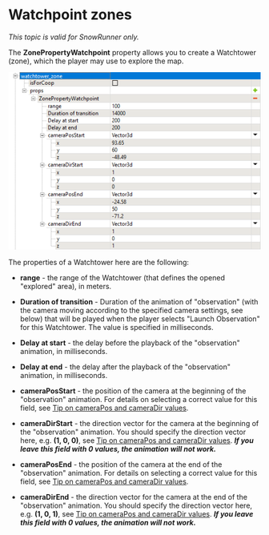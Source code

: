 # Watchpoint zones

*This topic is valid for SnowRunner only.*  

The **ZonePropertyWatchpoint** property allows you to create a Watchtower (zone), which the player may use to explore the map.

![](./media/image197.png)

The properties of a Watchtower here are the following:

-   **range** - the range of the Watchtower (that defines the opened "explored" area), in meters.

-   **Duration of transition** - Duration of the animation of "observation" (with the camera moving according to the specified camera settings, see below) that will be played when the player selects "Launch Observation" for this Watchtower. The value is specified in milliseconds.

-   **Delay at start** - the delay before the playback of the "observation" animation, in milliseconds.

-   **Delay at end** - the delay after the playback of the "observation" animation, in milliseconds.

-   **cameraPosStart** - the position of the camera at the beginning of the "observation" animation. For details on selecting a correct value for this field, see [Tip on cameraPos and cameraDir values][tip_on_camera].

-   **cameraDirStart** - the direction vector for the camera at the beginning of the "observation" animation. You should specify the direction vector here, e.g. **(1, 0, 0)**, see [Tip on cameraPos and cameraDir values][tip_on_camera]. ***If you leave this field with 0 values, the animation will not work.***

-   **cameraPosEnd** - the position of the camera at the end of the "observation" animation. For details on selecting a correct value for this field, see [Tip on cameraPos and cameraDir values][tip_on_camera].

-   **cameraDirEnd** - the direction vector for the camera at the end of the "observation" animation. You should specify the direction vector here, e.g. **(1, 0, 1)**, see [Tip on cameraPos and cameraDir values][tip_on_camera]. ***If you leave this field with 0 values, the animation will not work.***

[tip_on_camera]: ./../../../additional_info_on_maps/camera_values/tip_on_camera_pos_and_camera_dir_values.md